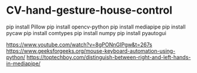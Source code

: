# CV-hand-gesture-house-control


pip install Pillow
pip install opencv-python
pip install mediapipe
pip install pycaw
pip install comtypes
pip install numpy
pip install pyautogui


https://www.youtube.com/watch?v=8gPONnGIPgw&t=267s
https://www.geeksforgeeks.org/mouse-keyboard-automation-using-python/
https://toptechboy.com/distinguish-between-right-and-left-hands-in-mediapipe/
